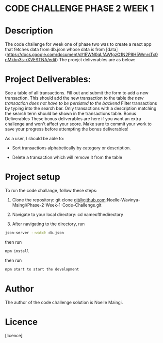 # CODE CHALLENGE PHASE 2 WEEK 1

# Description

The code challenge for week one of phase two was to create a react app that fetches data from db.json whose data is from [data] (https://docs.google.com/document/d/1EWN0qLfAWfgzO1N2P8H5WmrsTx0nMkhp3s-rXVESTNA/edit) The proejct deliverables are as below: 

# Project Deliverables:

See a table of all transactions.
 Fill out and submit the form to add a new transaction. This should add the new transaction to the table *the new transaction does not have to be persisted to the backend*
Filter transactions by typing into the search bar. Only transactions with a description matching the search term should be shown in the transactions table.
Bonus Deliverables
These bonus deliverables are here if you want an extra challenge and won't affect your score. Make sure to commit your work to save your progress before attempting the bonus deliverables!

As a user, I should be able to:

- Sort transactions alphabetically by category or description.

- Delete a transaction which will remove it from the table

# Project setup

To run the code challange, follow these steps:

1. Clone the repository: git clone git@github.com:Noelle-Wavinya-Maingi/Phase-2-Week-1-Code-Challenge.git

2. Navigate to your local directory: cd nameofthedirectory

3. After navigating to the directory, run 
```sh 
json-server --watch db.json
```
then run
```sh
npm install 
```
then run 
```sh
npm start to start the development
```


# Author
The author of the code challenge solution is Noelle Maingi.

# Licence
[licence]